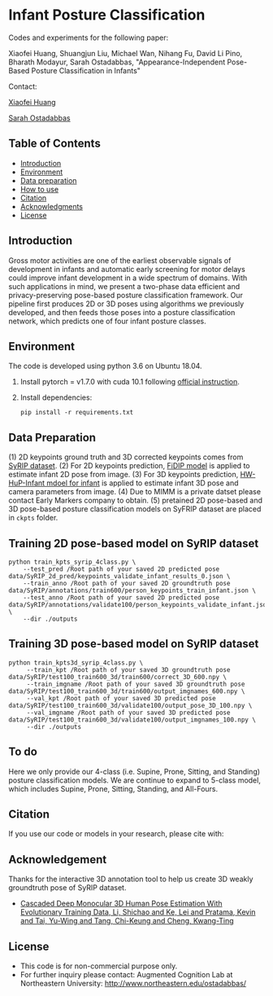 # Infant Posture Classification

Codes and experiments for the following paper: 

Xiaofei Huang, Shuangjun Liu, Michael Wan, Nihang Fu, David Li Pino, Bharath Modayur, Sarah Ostadabbas, "Appearance-Independent Pose-Based Posture Classification in Infants"

Contact: 

[Xiaofei Huang](xhuang@ece.neu.edu)

[Sarah Ostadabbas](ostadabbas@ece.neu.edu)

## Table of Contents
  * [Introduction](#introduction)
  * [Environment](#environment)
  * [Data preparation](#data-preparation)
  * [How to use](#how-to-use)
  * [Citation](#citation)
  * [Acknowledgments](#acknowledgments)
  * [License](#license)

## Introduction
Gross motor activities are one of the earliest observable signals of development in infants and automatic early screening for motor delays could improve infant
development in a wide spectrum of domains. With such applications in mind, we present a two-phase data efficient and privacy-preserving pose-based posture classification framework. Our pipeline first produces 2D or 3D poses using algorithms we previously developed, and then feeds those poses into a posture classification network, which predicts one of four infant posture classes.

## Environment
The code is developed using python 3.6 on Ubuntu 18.04.
1. Install pytorch = v1.7.0 with cuda 10.1 following [official instruction](https://pytorch.org/).

2. Install dependencies:
   ```
   pip install -r requirements.txt
   ```
## Data Preparation
(1) 2D keypoints ground truth and 3D corrected keypoints comes from [SyRIP dataset](https://coe.northeastern.edu/Research/AClab/SyRIP/). 
(2) For 2D keypoints prediction, [FiDIP model](https://arxiv.org/abs/2010.06100) is applied to estimate infant 2D pose from image. 
(3) For 3D keypoints prediction, [HW-HuP-Infant mdoel for infant](https://arxiv.org/abs/2105.10996) is applied to estimate infant 3D pose and camera parameters from image.
(4) Due to MIMM is a private datset please contact Early Markers company to obtain.
(5) pretained 2D pose-based and 3D pose-based posture classification models on SyFRIP dataset are placed in `ckpts` folder.

## Training 2D pose-based model on SyRIP dataset
```
python train_kpts_syrip_4class.py \
    --test_pred /Root path of your saved 2D predicted pose data/SyRIP_2d_pred/keypoints_validate_infant_results_0.json \
    --train_anno /Root path of your saved 2D groundtruth pose data/SyRIP/annotations/train600/person_keypoints_train_infant.json \
    --test_anno /Root path of your saved 2D predicted pose data/SyRIP/annotations/validate100/person_keypoints_validate_infant.json \ 
    --dir ./outputs
```

## Training 3D pose-based model on SyRIP dataset
```
python train_kpts3d_syrip_4class.py \
     --train_kpt /Root path of your saved 3D groundtruth pose data/SyRIP/test100_train600_3d/train600/correct_3D_600.npy \     
     --train_imgname /Root path of your saved 3D groundtruth pose data/SyRIP/test100_train600_3d/train600/output_imgnames_600.npy \
     --val_kpt /Root path of your saved 3D predicted pose data/SyRIP/test100_train600_3d/validate100/output_pose_3D_100.npy \
     --val_imgname /Root path of your saved 3D predicted pose data/SyRIP/test100_train600_3d/validate100/output_imgnames_100.npy \
     --dir ./outputs
```

## To do
Here we only provide our 4-class (i.e. Supine, Prone, Sitting, and Standing) posture classification models. We are continue to expand to 5-class model, which includes Supine, Prone, Sitting, Standing, and All-Fours.

## Citation

If you use our code or models in your research, please cite with:



## Acknowledgement
Thanks for the interactive 3D annotation tool to help us create 3D weakly groundtruth pose of SyRIP dataset.
* [Cascaded Deep Monocular 3D Human Pose Estimation With Evolutionary Training Data, Li, Shichao and Ke, Lei and Pratama, Kevin and Tai, Yu-Wing and Tang, Chi-Keung and Cheng, Kwang-Ting](https://github.com/Nicholasli1995/EvoSkeleton)


## License 
* This code is for non-commercial purpose only. 
* For further inquiry please contact: Augmented Cognition Lab at Northeastern University: http://www.northeastern.edu/ostadabbas/ 




